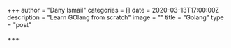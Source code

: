 +++
author = "Dany Ismail"
categories = []
date = 2020-03-13T17:00:00Z
description = "Learn GOlang from scratch"
image = ""
title = "Golang"
type = "post"

+++
